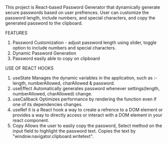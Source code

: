 This project is React-based Password Generator that dynamically generate secure passwords based on user prefrences. User can customize the password length, include numbers, and special characters, and copy the generated password to the clipboard.

FEATURES
1. Password Customization - adjust password length using slider, toggle option to include numbers and special characters.
2. Dynamic Password Generation
3. Password easily able to copy on clipboard

USE OF REACT HOOKS
1. useState
   Manages the dynamic variables in the application, such as :- length, numberAllowed,           charAllowed & password.
2. useEffect
   Automatically generates password whenever settings(length, numberAllowed, charAllowed) 
   change.
3. useCallback
   Optimizes performance by rendering the function even if one of its dependencies changes.
4. useRef
   it is a React hook a way to create a refrence to a DOM element or provides a way to 
   directly access or interact with a DOM element in your react component.
5. Copy
   Allows the user to easliy copy the password, Select method on the input field to highlight the password text. Copies the text by "window.navigator.clipboard.writetext".
